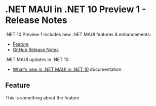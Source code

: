 # .NET MAUI in .NET 10 Preview 1 - Release Notes

.NET 10 Preview 1 includes new .NET MAUI features & enhancements:

- [Feature](#feature)
- [GitHub Release Notes](https://aka.ms/maui9p1)

.NET MAUI updates in .NET 10:

- [What's new in .NET MAUI in .NET 10](https://learn.microsoft.com/dotnet/maui/whats-new/dotnet-10) documentation.


## Feature

This is something about the feature

